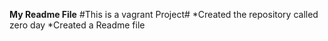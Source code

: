 **My Readme File**
#This is a vagrant Project#
*Created the repository called zero day
*Created a Readme file
